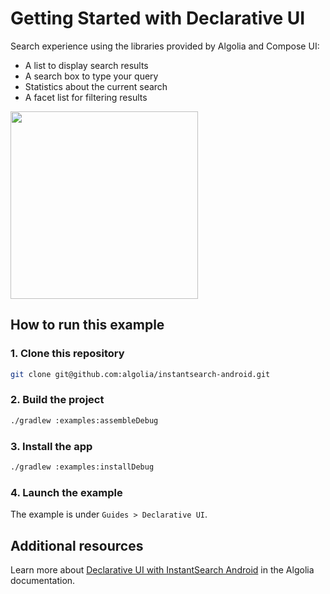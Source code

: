 # Getting Started with Declarative UI

Search experience using the libraries provided by Algolia and Compose UI:

* A list to display search results
* A search box to type your query
* Statistics about the current search
* A facet list for filtering results

<img src="/docs/img/guide/declarative_ui.gif" width="300"/>

## How to run this example

### 1. Clone this repository

```sh
git clone git@github.com:algolia/instantsearch-android.git
```

### 2. Build the project

```sh
./gradlew :examples:assembleDebug
```

### 3. Install the app

```sh
./gradlew :examples:installDebug
```

### 4. Launch the example

The example is under `Guides > Declarative UI`.

## Additional resources
Learn more about [Declarative UI with InstantSearch Android](https://www.algolia.com/doc/guides/building-search-ui/getting-started/how-to/declarative/android/) in the Algolia documentation.
